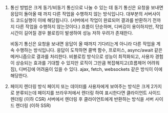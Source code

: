 
1. 통신 방법은 크게 동기/비동기 통신으로 나눌 수 있는 데 
	동기 통신은 요청을 보내면 응답이 돌아올 때 까지 다른 작업을 수행하지 않는 방식입니다. 
	대부분의 서버사이드 코드실행이 이에 해당됩니다. (서버에서 작업이 완료되어 결과를 반환하기 전까지 다른 작업을 수행하지 않는것이다.) 흐름이 단순하며, 디버깅이 용이하지만, 작업시간이 길어질 경우 블로킹이 발생하여 성능 저하 우려가 존재한다.
	
	비동기 통신은 요청을 보내면 응답이 올 때까지 기다리는게 아니라 다른 작업을 계속 수행하는 방식입니다. 
	응답이 도착하면 콜백 함수, 프로미스, async/await 같은 메커니즘으로 결과를 처리한다.
	비블로킹 방식으로 성능이 최적화되고, 사용자 경험이 상승되는 효과를 기대할 수 있지만
	로직이 그만큼 복잡해지고(흐름제어 어려워짐), 디버깅에 어려움이 있을 수 있다. 
	ajax, fetch, websockets 같은 방식이 이에 해당한다. 

2. 페이지 렌더링 방식 
	페이지 또는 데이터를 사용자에게 보여주는 방식은 크게 2가지로 분류되는데 
	페이지를 브라우저에서 렌더링 하여 표시한다면 클라이언트 사이드 렌더링 (이하 CSR)
	서버에서 렌더링 후 클라이언트에게 반환하는 방식을 서버 사이드 렌더링 (이하 SSR) 
